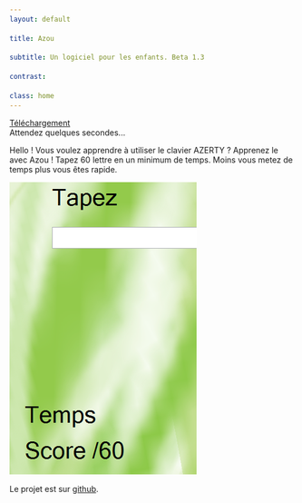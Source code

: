 ```yaml
---
layout: default

title: Azou

subtitle: Un logiciel pour les enfants. Beta 1.3

contrast:

class: home
---
```


[Téléchargement](https://raw.githubusercontent.com/cedced19/Azou/master/setup/Azou.exe)  
Attendez quelques secondes...

Hello ! Vous voulez apprendre  à utiliser le clavier AZERTY ?
Apprenez le avec Azou !
Tapez 60 lettre en un minimum de temps.
Moins vous metez de temps plus vous êtes rapide.

![](demo.png)

Le projet est sur [github](https://github.com/cedced19/azou).
